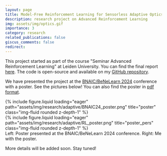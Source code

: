```yaml
---
layout: page
title: Model-Free Reinforcement Learning for Sensorless Adaptive Optics
description: research project on Advanced Reinforcement Learning
img: assets/img/optics.gif
importance: 3
category: research
related_publications: false
giscus_comments: false
redirect:
---
```


This project started as part of the course "Seminar Advanced Reinforcement Learning" at Leiden University. You can find the final report [here](/assets/pdf/RLAdaptive.pdf). The code is open-source and available on my [GitHub repository](https://github.com/johnkou97/AdaptiveOptics).

We have presented the project at the [BNAIC/BeNeLearn 2024](https://bnaic2024.sites.uu.nl/) conference with a poster. See the pictures below! You can also find the poster in [pdf format](/assets/pdf/RL_poster.pdf).

<div class="row">
    <div class="col-sm mt-3 mt-md-0">
        {% include figure.liquid loading="eager" path="assets/img/research/adaptive/BNAIC24_poster.png" title="poster" class="img-fluid rounded z-depth-1" %}
    </div>
    <div class="col-sm mt-3 mt-md-0">
        {% include figure.liquid loading="eager" path="assets/img/research/adaptive/RL_poster.png" title="poster_pers" class="img-fluid rounded z-depth-1" %}
    </div>
</div>
<div class="caption">
    Left: Poster presented at the BNAIC/BeNeLearn 2024 conference. Right: Me with the poster.
</div>

More details will be added soon. Stay tuned!